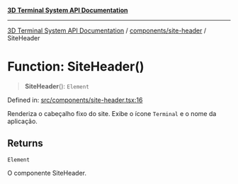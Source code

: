 [**3D Terminal System API Documentation**](../../../README.md)

***

[3D Terminal System API Documentation](../../../README.md) / [components/site-header](../README.md) / SiteHeader

# Function: SiteHeader()

> **SiteHeader**(): `Element`

Defined in: [src/components/site-header.tsx:16](https://github.com/Dicommunitas/ThreeJS_Terminal_3D/blob/a3c5b1c59fdfa3d9f217f579fadf3e59d797e664/src/components/site-header.tsx#L16)

Renderiza o cabeçalho fixo do site.
Exibe o ícone `Terminal` e o nome da aplicação.

## Returns

`Element`

O componente SiteHeader.
